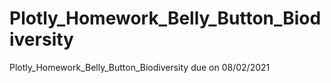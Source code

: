 # Plotly_Homework_Belly_Button_Biodiversity
Plotly_Homework_Belly_Button_Biodiversity due on 08/02/2021
